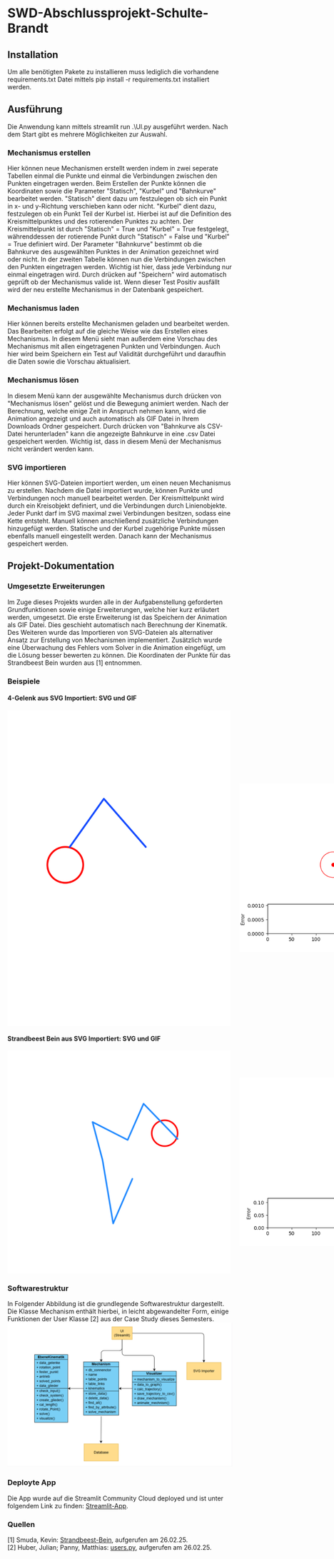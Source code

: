 # SWD-Abschlussprojekt-Schulte-Brandt

## Installation
Um alle benötigten Pakete zu installieren muss lediglich die vorhandene requirements.txt Datei mittels pip install -r requirements.txt installiert werden.

## Ausführung
Die Anwendung kann mittels streamlit run .\UI.py ausgeführt werden. Nach dem Start gibt es mehrere Möglichkeiten zur Auswahl.

### Mechanismus erstellen
Hier können neue Mechanismen erstellt werden indem in zwei seperate Tabellen einmal die Punkte und einmal die Verbindungen zwischen den Punkten eingetragen werden. Beim Erstellen der Punkte können die Koordinaten sowie die Parameter "Statisch", "Kurbel" und "Bahnkurve" bearbeitet werden. "Statisch" dient dazu um festzulegen ob sich ein Punkt in x- und y-Richtung verschieben kann oder nicht. "Kurbel" dient dazu, festzulegen ob ein Punkt Teil der Kurbel ist. Hierbei ist auf die Definition des Kreismittelpunktes und des rotierenden Punktes zu achten. Der Kreismittelpunkt ist durch "Statisch" = True und "Kurbel" = True festgelegt, währenddessen der rotierende Punkt durch "Statisch" = False und "Kurbel" = True definiert wird. Der Parameter "Bahnkurve" bestimmt ob die Bahnkurve des ausgewählten Punktes in der Animation gezeichnet wird oder nicht. In der zweiten Tabelle können nun die Verbindungen zwischen den Punkten eingetragen werden. Wichtig ist hier, dass jede Verbindung nur einmal eingetragen wird. Durch drücken auf "Speichern" wird automatisch geprüft ob der Mechanismus valide ist. Wenn dieser Test Positiv ausfällt wird der neu erstellte Mechanismus in der Datenbank gespeichert.

### Mechanismus laden
Hier können bereits erstellte Mechanismen geladen und bearbeitet werden. Das Bearbeiten erfolgt auf die gleiche Weise wie das Erstellen eines Mechanismus. In diesem Menü sieht man außerdem eine Vorschau des Mechanismus mit allen eingetragenen Punkten und Verbindungen. Auch hier wird beim Speichern ein Test auf Validität durchgeführt und daraufhin die Daten sowie die Vorschau aktualisiert.

### Mechanismus lösen
In diesem Menü kann der ausgewählte Mechanismus durch drücken von "Mechanismus lösen" gelöst und die Bewegung animiert werden. Nach der Berechnung, welche einige Zeit in Anspruch nehmen kann, wird die Animation angezeigt und auch automatisch als GIF Datei in Ihrem Downloads Ordner gespeichert. Durch drücken von "Bahnkurve als CSV-Datei herunterladen" kann die angezeigte Bahnkurve in eine .csv Datei gespeichert werden. Wichtig ist, dass in diesem Menü der Mechanismus nicht verändert werden kann.

### SVG importieren
Hier können SVG-Dateien importiert werden, um einen neuen Mechanismus zu erstellen. Nachdem die Datei importiert wurde, können Punkte und Verbindungen noch manuell bearbeitet werden. Der Kreismittelpunkt wird durch ein Kreisobjekt definiert, und die Verbindungen durch Linienobjekte. Jeder Punkt darf im SVG maximal zwei Verbindungen besitzen, sodass eine Kette entsteht. Manuell können anschließend zusätzliche Verbindungen hinzugefügt werden. Statische und der Kurbel zugehörige Punkte müssen ebenfalls manuell eingestellt werden. Danach kann der Mechanismus gespeichert werden.

## Projekt-Dokumentation
### Umgesetzte Erweiterungen
Im Zuge dieses Projekts wurden alle in der Aufgabenstellung geforderten Grundfunktionen sowie einige Erweiterungen, welche hier kurz erläutert werden, umgesetzt. Die erste Erweiterung ist das Speichern der Animation als GIF Datei. Dies geschieht automatisch nach Berechnung der Kinematik. Des Weiteren wurde das Importieren von SVG-Dateien als alternativer Ansatz zur Erstellung von Mechanismen implementiert. Zusätzlich wurde eine Überwachung des Fehlers vom Solver in die Animation eingefügt, um die Lösung besser bewerten zu können. Die Koordinaten der Punkte für das Strandbeest Bein wurden aus [1] entnommen.

### Beispiele
#### 4-Gelenk aus SVG Importiert: SVG und GIF

<div style="display: flex; align-items: center;">
    <img src="Beispiele/4-Joint_Example_SVG.svg" alt="Mechanismus 1 SVG" style="width: 500px; margin-right: 20px;">
    <img src="Beispiele/4-Joint_Example_SVG_Animation.gif" alt="Mechanismus 1 GIF" style="width: 5
    00px;">
</div>

#### Strandbeest Bein aus SVG Importiert: SVG und GIF

<div style="display: flex; align-items: center;">
    <img src="Beispiele\Strandbeest_Example_SVG.svg" alt="Mechanismus 1 SVG" style="width: 500px; margin-right: 20px;">
    <img src="Beispiele\Strandbeest_Example_SVG.gif" alt="Mechanismus 1 GIF" style="width: 5
    00px;">
</div>


### Softwarestruktur
In Folgender Abbildung ist die grundlegende Softwarestruktur dargestellt. Die Klasse Mechanism enthält hierbei, in leicht abgewandelter Form, einige Funktionen der User Klasse [2] aus der Case Study dieses Semesters.  
![UML_Diagramm](UML_Diagramm.png)

### Deployte App
Die App wurde auf die Streamlit Community Cloud deployed und ist unter folgendem Link zu finden: [Streamlit-App](https://swd-abschlussprojekt-schulte-brandt-8rffwlobkyfw5ncp6qzk4a.streamlit.app/).

### Quellen
[1] Smuda, Kevin: [Strandbeest-Bein](https://www.geogebra.org/m/kzg4km9q), aufgerufen am 26.02.25.  
[2] Huber, Julian; Panny, Matthias: [users.py](https://mrp123.github.io/MCI-MECH-B-3-SWD-SWD-ILV/04_Case_Study_I/Examples/src/), aufgerufen am 26.02.25.
